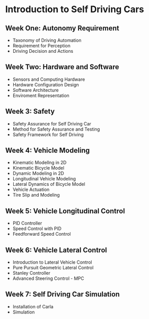 # Introduction to Self Driving Cars

## Week One: Autonomy Requirement
- Taxonomy of Driving Automation
- Requirement for Perception
- Driving Decision and Actions

## Week Two: Hardware and Software
- Sensors and Computing Hardware
- Hardware Configuration Design
- Software Architecture
- Enviroment Representation

## Week 3: Safety 
- Safety Assurance for Self Driving Car
- Method for Safety Assurance and Testing
- Safety Framework for Self Driving

## Week 4: Vehicle Modeling
- Kinematic Modellng in 2D
- Kinematic Bicycle Model
- Dynamic Modeling in 2D
- Longitudinal Vehicle Modeling
- Lateral Dynamics of Bicycle Model
- Vehicle Actuation
- Tire Slip and Modeling

## Week 5: Vehicle Longitudinal Control
- PID Controller
- Speed Control with PID
- Feedforward Speed Control

## Week 6: Vehicle Lateral Control
- Introduction to Lateral Vehicle Control
- Pure Pursuit Geometric Lateral Control
- Stanley Controller
- Advanced Steering Control - MPC

## Week 7: Self Driving Car Simulation
- Installation of Carla
- Simulation
